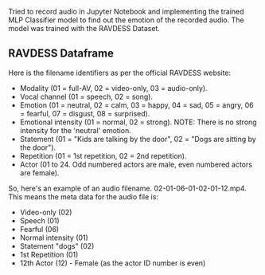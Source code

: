 Tried to record audio in Jupyter Notebook and implementing the trained MLP Classifier model to find out the emotion of the recorded audio.
The model was trained with the RAVDESS Dataset.

## RAVDESS Dataframe

Here is the filename identifiers as per the official RAVDESS website:

   - Modality (01 = full-AV, 02 = video-only, 03 = audio-only).
   - Vocal channel (01 = speech, 02 = song).
   - Emotion (01 = neutral, 02 = calm, 03 = happy, 04 = sad, 05 = angry, 06 = fearful, 07 = disgust, 08 = surprised).
   - Emotional intensity (01 = normal, 02 = strong). NOTE: There is no strong intensity for the 'neutral' emotion.
   - Statement (01 = "Kids are talking by the door", 02 = "Dogs are sitting by the door").
   - Repetition (01 = 1st repetition, 02 = 2nd repetition).
   - Actor (01 to 24. Odd numbered actors are male, even numbered actors are female).
  
So, here's an example of an audio filename. 02-01-06-01-02-01-12.mp4. This means the meta data for the audio file is:

  - Video-only (02)
  - Speech (01)
  - Fearful (06)
  - Normal intensity (01)
  - Statement "dogs" (02)
  - 1st Repetition (01)
  - 12th Actor (12) - Female (as the actor ID number is even)
